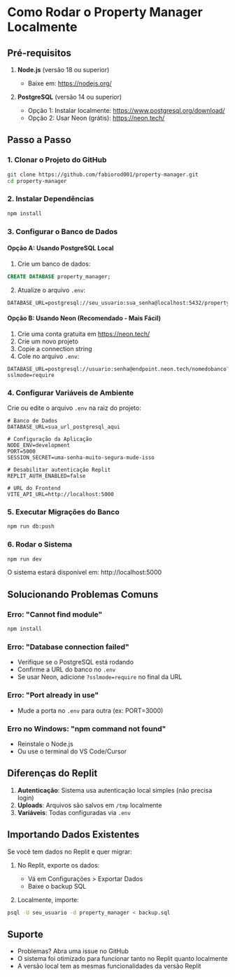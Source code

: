 # Como Rodar o Property Manager Localmente

## Pré-requisitos

1. **Node.js** (versão 18 ou superior)
   - Baixe em: https://nodejs.org/

2. **PostgreSQL** (versão 14 ou superior)
   - Opção 1: Instalar localmente: https://www.postgresql.org/download/
   - Opção 2: Usar Neon (grátis): https://neon.tech/

## Passo a Passo

### 1. Clonar o Projeto do GitHub

```bash
git clone https://github.com/fabiorod001/property-manager.git
cd property-manager
```

### 2. Instalar Dependências

```bash
npm install
```

### 3. Configurar o Banco de Dados

#### Opção A: Usando PostgreSQL Local

1. Crie um banco de dados:
```sql
CREATE DATABASE property_manager;
```

2. Atualize o arquivo `.env`:
```
DATABASE_URL=postgresql://seu_usuario:sua_senha@localhost:5432/property_manager
```

#### Opção B: Usando Neon (Recomendado - Mais Fácil)

1. Crie uma conta gratuita em https://neon.tech/
2. Crie um novo projeto
3. Copie a connection string
4. Cole no arquivo `.env`:
```
DATABASE_URL=postgresql://usuario:senha@endpoint.neon.tech/nomedobanco?sslmode=require
```

### 4. Configurar Variáveis de Ambiente

Crie ou edite o arquivo `.env` na raiz do projeto:

```env
# Banco de Dados
DATABASE_URL=sua_url_postgresql_aqui

# Configuração da Aplicação
NODE_ENV=development
PORT=5000
SESSION_SECRET=uma-senha-muito-segura-mude-isso

# Desabilitar autenticação Replit
REPLIT_AUTH_ENABLED=false

# URL do Frontend
VITE_API_URL=http://localhost:5000
```

### 5. Executar Migrações do Banco

```bash
npm run db:push
```

### 6. Rodar o Sistema

```bash
npm run dev
```

O sistema estará disponível em: http://localhost:5000

## Solucionando Problemas Comuns

### Erro: "Cannot find module"
```bash
npm install
```

### Erro: "Database connection failed"
- Verifique se o PostgreSQL está rodando
- Confirme a URL do banco no `.env`
- Se usar Neon, adicione `?sslmode=require` no final da URL

### Erro: "Port already in use"
- Mude a porta no `.env` para outra (ex: PORT=3000)

### Erro no Windows: "npm command not found"
- Reinstale o Node.js
- Ou use o terminal do VS Code/Cursor

## Diferenças do Replit

1. **Autenticação**: Sistema usa autenticação local simples (não precisa login)
2. **Uploads**: Arquivos são salvos em `/tmp` localmente
3. **Variáveis**: Todas configuradas via `.env`

## Importando Dados Existentes

Se você tem dados no Replit e quer migrar:

1. No Replit, exporte os dados:
   - Vá em Configurações > Exportar Dados
   - Baixe o backup SQL

2. Localmente, importe:
```bash
psql -U seu_usuario -d property_manager < backup.sql
```

## Suporte

- Problemas? Abra uma issue no GitHub
- O sistema foi otimizado para funcionar tanto no Replit quanto localmente
- A versão local tem as mesmas funcionalidades da versão Replit